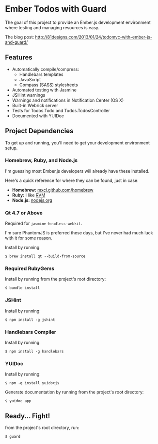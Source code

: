 # Ember Todos with Guard

The goal of this project to provide an Ember.js development 
environment where testing and managing resources is easy.

The blog post: <http://81designs.com/2013/01/24/todomvc-with-ember-js-and-guard/>

## Features

* Automatically compile/compress:
    * Handlebars templates
    * JavaScript
    * Compass (SASS) stylesheets
* Automated testing with Jasmine
* JSHint warnings
* Warnings and notifications in Notification Center (OS X)
* Built-in Webrick server
* Tests for Todos.Todo and Todos.TodosController
* Documented with YUIDoc

## Project Dependencies

To get up and running, you'll need 
to get your development environment setup.

### Homebrew, Ruby, and Node.js

I'm guessing most Ember.js developers will already have these installed.

Here's a quick reference for where they can be found, just in case:

* **Homebrew:** [mxcl.github.com/homebrew](http://mxcl.github.com/homebrew)
* **Ruby:** I like [RVM](https://rvm.io)
* **Node.js:** [nodejs.org](http://nodejs.org)

### Qt 4.7 or Above

Required for `jasmine-headless-webkit`.

I'm sure PhantomJS is preferred these days, but I've never had much luck with it for some reason.

Install by running:

```console
$ brew install qt --build-from-source
```

### Required RubyGems

Install by running from the project's root directory:

```console
$ bundle install
```

### JSHint

Install by running:

```console
$ npm install -g jshint
```

### Handlebars Compiler

Install by running:

```console
$ npm install -g handlebars
```

### YUIDoc

Install by running:

```console
$ npm -g install yuidocjs
```

Generate documentation by running 
from the project's root directory:

```console
$ yuidoc app
```

## Ready... Fight!


from the project's root directory, run:

```console
$ guard
```
